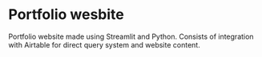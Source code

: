 # Portfolio wesbite

Portfolio website made using Streamlit and Python. Consists of integration with Airtable for direct query system and website content.